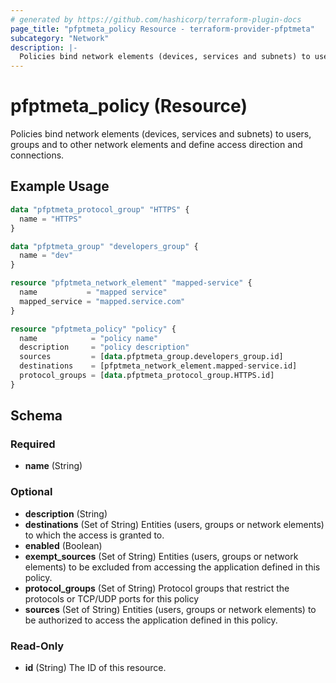 ```yaml
---
# generated by https://github.com/hashicorp/terraform-plugin-docs
page_title: "pfptmeta_policy Resource - terraform-provider-pfptmeta"
subcategory: "Network"
description: |-
  Policies bind network elements (devices, services and subnets) to users, groups and to other network elements and define access direction and connections.
---
```


# pfptmeta_policy (Resource)

Policies bind network elements (devices, services and subnets) to users, groups and to other network elements and define access direction and connections.

## Example Usage

```terraform
data "pfptmeta_protocol_group" "HTTPS" {
  name = "HTTPS"
}

data "pfptmeta_group" "developers_group" {
  name = "dev"
}

resource "pfptmeta_network_element" "mapped-service" {
  name           = "mapped service"
  mapped_service = "mapped.service.com"
}

resource "pfptmeta_policy" "policy" {
  name            = "policy name"
  description     = "policy description"
  sources         = [data.pfptmeta_group.developers_group.id]
  destinations    = [pfptmeta_network_element.mapped-service.id]
  protocol_groups = [data.pfptmeta_protocol_group.HTTPS.id]
}
```

<!-- schema generated by tfplugindocs -->
## Schema

### Required

- **name** (String)

### Optional

- **description** (String)
- **destinations** (Set of String) Entities (users, groups or network elements) to which the access is granted to.
- **enabled** (Boolean)
- **exempt_sources** (Set of String) Entities (users, groups or network elements) to be excluded from accessing the application defined in this policy.
- **protocol_groups** (Set of String) Protocol groups that restrict the protocols or TCP/UDP ports for this policy
- **sources** (Set of String) Entities (users, groups or network elements) to be authorized to access the application defined in this policy.

### Read-Only

- **id** (String) The ID of this resource.
